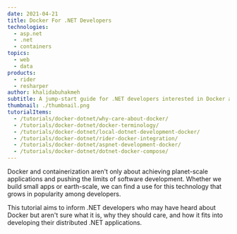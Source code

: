 ```yaml
---
date: 2021-04-21
title: Docker For .NET Developers
technologies:
  - asp.net
  - .net
  - containers
topics:
  - web
  - data
products:
  - rider
  - resharper
author: khalidabuhakmeh
subtitle: A jump-start guide for .NET developers interested in Docker and containerization.
thumbnail: ./thumbnail.png
tutorialItems:
  - /tutorials/docker-dotnet/why-care-about-docker/
  - /tutorials/docker-dotnet/docker-terminology/
  - /tutorials/docker-dotnet/local-dotnet-development-docker/
  - /tutorials/docker-dotnet/rider-docker-integration/
  - /tutorials/docker-dotnet/aspnet-development-docker/
  - /tutorials/docker-dotnet/dotnet-docker-compose/
---
```


Docker and containerization aren't only about achieving planet-scale applications and pushing the limits of software development. Whether we build small apps or earth-scale, we can find a use for this technology that grows in popularity among developers.

This tutorial aims to inform .NET developers who may have heard about Docker but aren't sure what it is, why they should care, and how it fits into developing their distributed .NET applications.